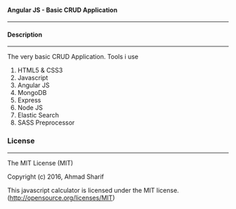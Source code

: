 #### Angular JS - Basic CRUD Application
--- 

#### Description
---

The very basic CRUD Application. Tools i use 

1. HTML5 & CSS3
2. Javascript
3. Angular JS
4. MongoDB
5. Express
6. Node JS
7. Elastic Search
8. SASS Preprocessor


### License 

---


The MIT License (MIT)

Copyright (c) 2016, Ahmad Sharif

This javascript calculator is licensed under the MIT license. (http://opensource.org/licenses/MIT)


